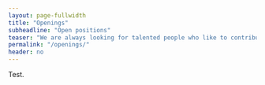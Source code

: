 ```yaml
---
layout: page-fullwidth
title: "Openings"
subheadline: "Open positions"
teaser: "We are always looking for talented people who like to contribute their knowledge ..."
permalink: "/openings/"
header: no
---
```


Test.
